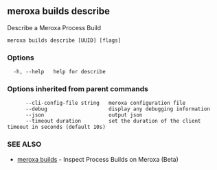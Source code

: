 ## meroxa builds describe

Describe a Meroxa Process Build

```
meroxa builds describe [UUID] [flags]
```

### Options

```
  -h, --help   help for describe
```

### Options inherited from parent commands

```
      --cli-config-file string   meroxa configuration file
      --debug                    display any debugging information
      --json                     output json
      --timeout duration         set the duration of the client timeout in seconds (default 10s)
```

### SEE ALSO

* [meroxa builds](meroxa_builds.md)	 - Inspect Process Builds on Meroxa (Beta)

